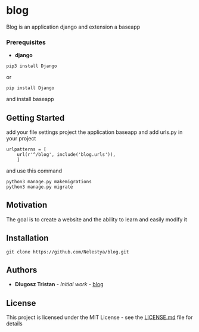 # blog

Blog is an application django and extension a baseapp

### Prerequisites

* **django**

```
pip3 install Django
```
or
```
pip install Django
```

and install baseapp

## Getting Started
add your file settings project the application baseapp
and add urls.py in your project

```
urlpatterns = [
    url(r'^/blog', include('blog.urls')),
    ]
```

and use this command

```
python3 manage.py makemigrations
python3 manage.py migrate
``` 

## Motivation
The goal is to create a website and the ability to learn and easily modify it

## Installation

```
git clone https://github.com/Nelestya/blog.git
```

## Authors
* **Dlugosz Tristan** - *Initial work* - [blog](https://github.com/Nelestya/blog)

## License

This project is licensed under the MIT License - see the [LICENSE.md](https://github.com/Nelestya/blog/blob/master/LICENSE) file for details
